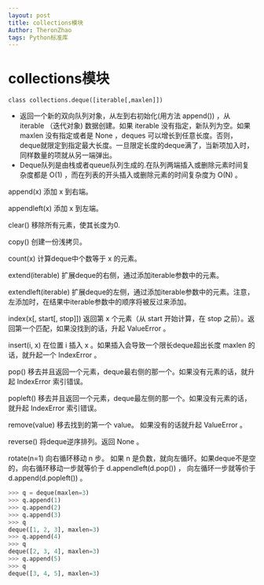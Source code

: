 ```yaml
---
layout: post
title: collections模块
Author: TheronZhao
tags: Python标准库
---
```



# collections模块

`class collections.deque([iterable[,maxlen]])`

- 返回一个新的双向队列对象，从左到右初始化(用方法 append()) ，从 iterable （迭代对象) 数据创建。如果 iterable 没有指定，新队列为空。如果 maxlen 没有指定或者是 None ，deques 可以增长到任意长度。否则，deque就限定到指定最大长度。一旦限定长度的deque满了，当新项加入时，同样数量的项就从另一端弹出。
- Deque队列是由栈或者queue队列生成的.在队列两端插入或删除元素时间复杂度都是 O(1) ，而在列表的开头插入或删除元素的时间复杂度为 O(N) 。

append(x)   添加 x 到右端。

appendleft(x)   添加 x 到左端。

clear() 移除所有元素，使其长度为0.

copy()  创建一份浅拷贝。

count(x)    计算deque中个数等于 x 的元素。

extend(iterable)    扩展deque的右侧，通过添加iterable参数中的元素。

extendleft(iterable)    扩展deque的左侧，通过添加iterable参数中的元素。注意，左添加时，在结果中iterable参数中的顺序将被反过来添加。

index(x[, start[, stop]])   返回第 x 个元素（从 start 开始计算，在 stop 之前）。返回第一个匹配，如果没找到的话，升起 ValueError 。

insert(i, x)    在位置 i 插入 x 。如果插入会导致一个限长deque超出长度 maxlen 的话，就升起一个 IndexError 。

pop()   移去并且返回一个元素，deque最右侧的那一个。如果没有元素的话，就升起 IndexError 索引错误。

popleft()   移去并且返回一个元素，deque最左侧的那一个。如果没有元素的话，就升起 IndexError 索引错误。

remove(value)   移去找到的第一个 value。 如果没有的话就升起 ValueError 。

reverse()   将deque逆序排列。返回 None 。

rotate(n=1)    向右循环移动 n 步。 如果 n 是负数，就向左循环。如果deque不是空的，向右循环移动一步就等价于 d.appendleft(d.pop()) ， 向左循环一步就等价于 d.append(d.popleft()) 。

```python
>>> q = deque(maxlen=3)
>>> q.append(1)
>>> q.append(2)
>>> q.append(3)
>>> q
deque([1, 2, 3], maxlen=3)
>>> q.append(4)
>>> q
deque([2, 3, 4], maxlen=3)
>>> q.append(5)
>>> q
deque([3, 4, 5], maxlen=3)
```


